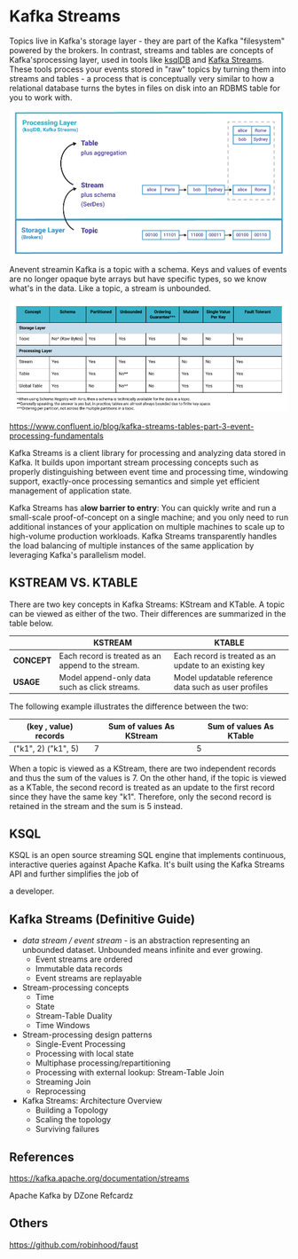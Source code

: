 # Kafka Streams

Topics live in Kafka's storage layer - they are part of the Kafka "filesystem" powered by the brokers. In contrast, streams and tables are concepts of Kafka'sprocessing layer, used in tools like [ksqlDB](https://ksqldb.io/) and [Kafka Streams](https://docs.confluent.io/current/streams/index.html). These tools process your events stored in "raw" topics by turning them into streams and tables - a process that is conceptually very similar to how a relational database turns the bytes in files on disk into an RDBMS table for you to work with.

![image](../../media/Technologies-Kafka-Kafka-Streams-image1.png)

Anevent streamin Kafka is a topic with a schema. Keys and values of events are no longer opaque byte arrays but have specific types, so we know what's in the data. Like a topic, a stream is unbounded.

![image](../../media/Technologies-Kafka-Kafka-Streams-image2.png)

<https://www.confluent.io/blog/kafka-streams-tables-part-3-event-processing-fundamentals>

Kafka Streams is a client library for processing and analyzing data stored in Kafka. It builds upon important stream processing concepts such as properly distinguishing between event time and processing time, windowing support, exactly-once processing semantics and simple yet efficient management of application state.

Kafka Streams has a**low barrier to entry**: You can quickly write and run a small-scale proof-of-concept on a single machine; and you only need to run additional instances of your application on multiple machines to scale up to high-volume production workloads. Kafka Streams transparently handles the load balancing of multiple instances of the same application by leveraging Kafka's parallelism model.

## KSTREAM VS. KTABLE

There are two key concepts in Kafka Streams: KStream and KTable. A topic can be viewed as either of the two. Their differences are summarized in the table below.

|            | **KSTREAM**                                        | **KTABLE**                                             |
|-----------|------------------------------|-------------------------------|
| **CONCEPT** | Each record is treated as an append to the stream. | Each record is treated as an update to an existing key |
| **USAGE**   | Model append-only data such as click streams.      | Model updatable reference data such as user profiles   |

The following example illustrates the difference between the two:

| (key , value) records | Sum of values As KStream | Sum of values As KTable |
|-----------------------|--------------------------|-------------------------|
| ("k1", 2) ("k1", 5)   | 7                        | 5                       |

When a topic is viewed as a KStream, there are two independent records and thus the sum of the values is 7. On the other hand, if the topic is viewed as a KTable, the second record is treated as an update to the first record since they have the same key "k1". Therefore, only the second record is retained in the stream and the sum is 5 instead.

## KSQL

KSQL is an open source streaming SQL engine that implements continuous, interactive queries against Apache Kafka. It's built using the Kafka Streams API and further simplifies the job of

a developer.

## Kafka Streams (Definitive Guide)

- *data stream / event stream -* is an abstraction representing an unbounded dataset. Unbounded means infinite and ever growing.
  - Event streams are ordered
  - Immutable data records
  - Event streams are replayable
- Stream-processing concepts
  - Time
  - State
  - Stream-Table Duality
  - Time Windows
- Stream-processing design patterns
  - Single-Event Processing
  - Processing with local state
  - Multiphase processing/repartitioning
  - Processing with external lookup: Stream-Table Join
  - Streaming Join
  - Reprocessing
- Kafka Streams: Architecture Overview
  - Building a Topology
  - Scaling the topology
  - Surviving failures

## References

<https://kafka.apache.org/documentation/streams>

Apache Kafka by DZone Refcardz

## Others

<https://github.com/robinhood/faust>
